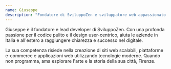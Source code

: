 ```yaml
---
name: Giuseppe
description: "Fondatore di SviluppoZen e sviluppatore web appassionato con sede a Firenze, specializzato in soluzioni digitali custom ad alte prestazioni."
---
```


Giuseppe è il fondatore e lead developer di SviluppoZen. Con una profonda passione per il codice pulito e il design user-centrico, aiuta le aziende in Italia e all'estero a raggiungere chiarezza e successo nel digitale.

La sua competenza risiede nella creazione di siti web scalabili, piattaforme e-commerce e applicazioni web utilizzando tecnologie moderne. Quando non programma, ama esplorare l'arte e la storia della sua città, Firenze.